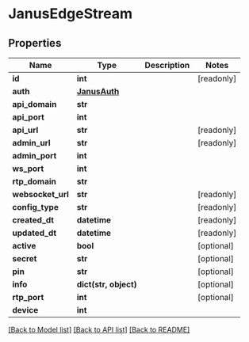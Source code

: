 # JanusEdgeStream


## Properties
Name | Type | Description | Notes
------------ | ------------- | ------------- | -------------
**id** | **int** |  | [readonly] 
**auth** | [**JanusAuth**](JanusAuth.md) |  | 
**api_domain** | **str** |  | 
**api_port** | **int** |  | 
**api_url** | **str** |  | [readonly] 
**admin_url** | **str** |  | [readonly] 
**admin_port** | **int** |  | 
**ws_port** | **int** |  | 
**rtp_domain** | **str** |  | 
**websocket_url** | **str** |  | [readonly] 
**config_type** | **str** |  | [readonly] 
**created_dt** | **datetime** |  | [readonly] 
**updated_dt** | **datetime** |  | [readonly] 
**active** | **bool** |  | [optional] 
**secret** | **str** |  | [optional] 
**pin** | **str** |  | [optional] 
**info** | **dict(str, object)** |  | [optional] 
**rtp_port** | **int** |  | [optional] 
**device** | **int** |  | 

[[Back to Model list]](../README.md#documentation-for-models) [[Back to API list]](../README.md#documentation-for-api-endpoints) [[Back to README]](../README.md)


